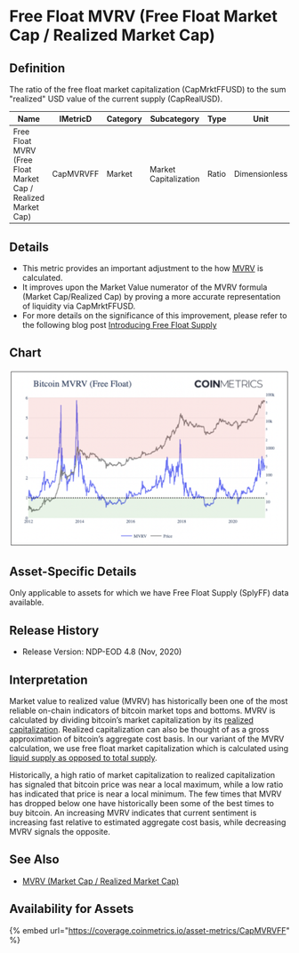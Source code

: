 # Free Float MVRV (Free Float Market Cap / Realized Market Cap)

## Definition

The ratio of the free float market capitalization (CapMrktFFUSD) to the sum "realized" USD value of the current supply (CapRealUSD).

| Name                                                          | IMetricD  | Category | Subcategory           | Type  | Unit          | Interval |
| ------------------------------------------------------------- | --------- | -------- | --------------------- | ----- | ------------- | -------- |
| Free Float MVRV (Free Float Market Cap / Realized Market Cap) | CapMVRVFF | Market   | Market Capitalization | Ratio | Dimensionless | 1 day    |

## Details

* This metric provides an important adjustment to the how [MVRV](capmvrvcur.md) is calculated.
* It improves upon the Market Value numerator of the MVRV formula (Market Cap/Realized Cap) by proving a more accurate representation of liquidity via CapMrktFFUSD.
* For more details on the significance of this improvement, please refer to the following blog post [Introducing Free Float Supply](https://coinmetrics.io/introducing-free-float-supply/)

## Chart

![](<../../../.gitbook/assets/Screen Shot 2021-05-24 at 2.57.27 PM.png>)

## Asset-Specific Details

Only applicable to assets for which we have Free Float Supply (SplyFF) data available.

## Release History

* Release Version: NDP-EOD 4.8 (Nov, 2020)

## Interpretation

Market value to realized value (MVRV) has historically been one of the most reliable on-chain indicators of bitcoin market tops and bottoms. MVRV is calculated by dividing bitcoin’s market capitalization by its [realized capitalization](https://coinmetrics.io/realized-capitalization/). Realized capitalization can also be thought of as a gross approximation of bitcoin’s aggregate cost basis. In our variant of the MVRV calculation, we use free float market capitalization which is calculated using [liquid supply as opposed to total supply](https://coinmetrics.substack.com/p/coin-metrics-state-of-the-network-7d0).

Historically, a high ratio of market capitalization to realized capitalization has signaled that bitcoin price was near a local maximum, while a low ratio has indicated that price is near a local minimum. The few times that MVRV has dropped below one have historically been some of the best times to buy bitcoin. An increasing MVRV indicates that current sentiment is increasing fast relative to estimated aggregate cost basis, while decreasing MVRV signals the opposite.

## See Also

* [MVRV (Market Cap / Realized Market Cap)](capmvrvcur.md)

## Availability for Assets

{% embed url="https://coverage.coinmetrics.io/asset-metrics/CapMVRVFF" %}

